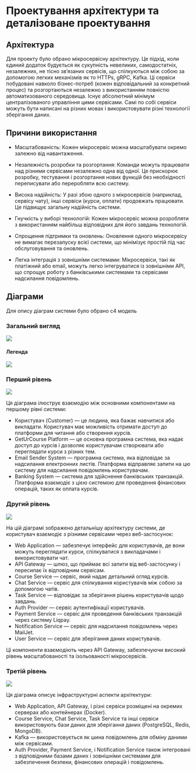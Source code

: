 # Проектування архітектури та деталізоване проектування

## Архітектура
Для проекту було обрано мікросервісну архітектуру. Це підхід, коли єдиний додаток будується як сукупність невеликих, самодостатніх, незалежних, не тісно зв’язаних сервісів, що спілкуються між собою за допомогою легких механізмів як то HTTPs, gRPC, Kafka. Ці сервіси побудовані навколо бізнес-потреб (кожен відповідальний за конкретний процес) та розгортаються незалежно з використанням повністю автоматизованого середовища. Існує абсолютний мінімум централізованого управління цими сервісами. Самі по собі сервіси можуть бути написані на різних мовах і використовувати різні технології зберігання даних.

## Причини використання

- Масштабованість: Кожен мікросервіс можна масштабувати окремо залежно від навантаження.  

- Незалежність розробки та розгортання: Команди можуть працювати над різними сервісами незалежно одна від одної. Це прискорює розробку, тестування і розгортання нових функцій без необхідності переписувати або переробляти всю систему.

- Висока надійність: У разі збою одного з мікросервісів (наприклад, сервісу чату), інші сервіси (курси, оплати) продовжать працювати. Це підвищує загальну надійність системи.

- Гнучкість у виборі технологій: Кожен мікросервіс можна розробляти з використанням найбільш відповідних для його завдань технологій. 

- Спрощення підтримки та оновлень: Оновлення одного мікросервісу не вимагає перезапуску всієї системи, що мінімізує простій під час обслуговування та оновлень.

- Легка інтеграція з зовнішніми системами: Мікросервіси, такі як платіжний або email, можуть легко інтегруватися із зовнішніми API, що спрощує роботу з банківськими системами та сервісами надсилання повідомлень.  

## Діаграми 

Для опису діаграм системи було обрано c4 модель 

### Загальний вигляд

![](./images/All.png)

#### Легенда

![](./images/Legend.png)

### Перший рівень

![](./images/Level_1.png)

Ця діаграма ілюструє взаємодію між основними компонентами на першому рівні системи:

- Користувач (Customer) — це людина, яка бажає навчитися або викладати. Користувач має можливість отримати доступ до платформи для читання або створення курсів.
- GetUrCourse Platform — це основна програмна система, яка надає доступ до курсів і дозволяє користувачам створювати або переглядати курси з різних тем.
- Email Sender System — програмна система, яка відповідає за надсилання електронних листів. Платформа відправляє запити на цю систему для надсилання повідомлень користувачам.
- Banking System — система для здійснення банківських транзакцій. Платформа взаємодіє з цією системою для проведення фінансових операцій, таких як оплата курсів.

### Другий рівень

![](./images/Level_2.png)

На цій діаграмі зображено детальнішу архітектуру системи, де користувач взаємодіє з різними сервісами через веб-застосунок:

- Web Application — забезпечує інтерфейс для користувачів, де вони можуть переглядати курси, спілкуватися з викладачами і використовувати чат.
- API Gateway — шлюз, що приймає всі запити від веб-застосунку і пересилає їх відповідним сервісам.
- Course Service — сервіс, який надає детальний огляд курсів.
- Chat Service — сервіс для спілкування користувачів між собою за допомогою чатів.
- Task Service — відповідає за зберігання рішень користувачів щодо завдань.
- Auth Provider — сервіс аутентифікації користувачів.
- Payment Service — сервіс для проведення банківських транзакцій через систему Liqpay.
- Notification Service — сервіс для надсилання повідомлень через MailJet.
- User Service — сервіс для зберігання даних користувачів.

Ці компоненти взаємодіють через API Gateway, забезпечуючи високий рівень масштабованості та ізольованості мікросервісів.

### Третій рівень

![](./images/Level_3.png)

Ця діаграма описує інфраструктурні аспекти архітектури:

- Web Application, API Gateway, і різні сервіси розміщені на окремих серверах або контейнерах (Docker).
- Course Service, Chat Service, Task Service та інші сервіси використовують бази даних для зберігання даних (PostgreSQL, Redis, MongoDB).
- Kafka — використовується як шина повідомлень для обміну даними між сервісами.
- Auth Provider, Payment Service, і Notification Service також інтегровані з відповідними базами даних і зовнішніми системами для забезпечення безпеки, фінансових операцій і повідомлень.
